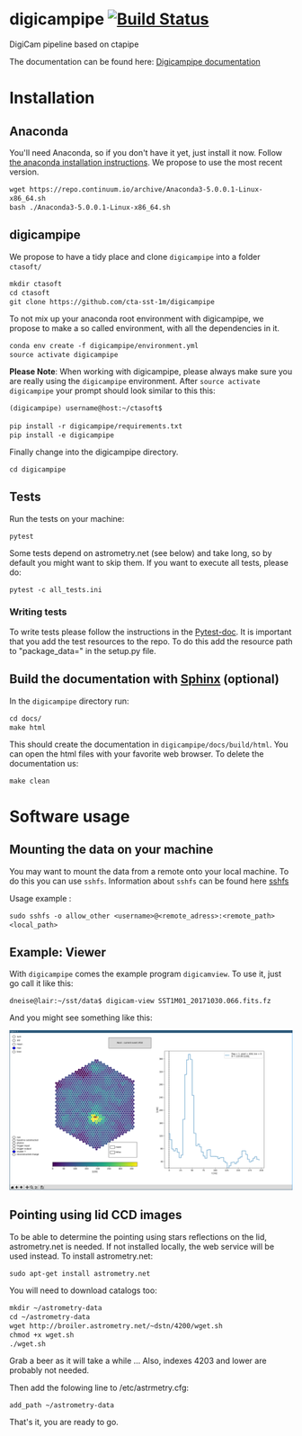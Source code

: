 # digicampipe [![Build Status](https://travis-ci.org/cta-sst-1m/digicampipe.svg?branch=master)](https://travis-ci.org/cta-sst-1m/digicampipe)
DigiCam pipeline based on ctapipe

The documentation can be found here: [Digicampipe documentation](https://cta-sst-1m.github.io/digicampipe)

# Installation

## Anaconda

You'll need Anaconda, so if you don't have it yet, just install it now.
Follow [the anaconda installation instructions](https://conda.io/docs/user-guide/install/linux.html).
We propose to use the most recent version.

    wget https://repo.continuum.io/archive/Anaconda3-5.0.0.1-Linux-x86_64.sh
    bash ./Anaconda3-5.0.0.1-Linux-x86_64.sh

## digicampipe

We propose to have a tidy place and clone `digicampipe` into a folder `ctasoft/`

    mkdir ctasoft
    cd ctasoft
    git clone https://github.com/cta-sst-1m/digicampipe

To not mix up your anaconda root environment with digicampipe, we propose
to make a so called environment, with all the dependencies in it.

    conda env create -f digicampipe/environment.yml
    source activate digicampipe

**Please Note**: When working with digicampipe, please always make sure you are really using the `digicampipe` environment. After `source activate digicampipe`
your prompt should look similar to this this:

    (digicampipe) username@host:~/ctasoft$

    pip install -r digicampipe/requirements.txt
    pip install -e digicampipe

Finally change into the digicampipe directory.

    cd digicampipe

## Tests

Run the tests on your machine:

    pytest

Some tests depend on astrometry.net (see below) and take long, so by default you might want to skip them.
If you want to execute all tests, please do:

    pytest -c all_tests.ini

### Writing tests

To write tests please follow the instructions in the [Pytest-doc](https://docs.pytest.org/en/latest/getting-started.html).
It is important that you add the test resources to the repo. To do this add the resource path to "package_data=" in the setup.py
file.

## Build the documentation with [Sphinx](http://www.sphinx-doc.org/en/stable/) (optional)

In the `digicampipe` directory run:

    cd docs/
    make html

This should create the documentation in `digicampipe/docs/build/html`.
You can open the html files with your favorite web browser.
To delete the documentation us:

    make clean

# Software usage

## Mounting the data on your machine

You may want to mount the data from a remote onto your local machine. To do this
you can use `sshfs`. Information about `sshfs` can be found here
[sshfs](https://www.tecmint.com/sshfs-mount-remote-linux-filesystem-directory-using-ssh/)

Usage example :

```
sudo sshfs -o allow_other <username>@<remote_adress>:<remote_path> <local_path>
```

## Example: Viewer

With `digicampipe` comes the example program `digicamview`. To use it, just go call it like this:
```
dneise@lair:~/sst/data$ digicam-view SST1M01_20171030.066.fits.fz
```

And you might see something like this:

![digicamview_example](docs/digicamview_example.png)

## Pointing using lid CCD images

To be able to determine the pointing using stars reflections on the lid, astrometry.net is needed.
If not installed locally, the web service will be used instead.
To install astrometry.net:

    sudo apt-get install astrometry.net

You will need to download catalogs too:

    mkdir ~/astrometry-data
    cd ~/astrometry-data
    wget http://broiler.astrometry.net/~dstn/4200/wget.sh
    chmod +x wget.sh
    ./wget.sh

Grab a beer as it will take a while ... Also, indexes 4203 and lower are probably not needed.

Then add the folowing line to /etc/astrmetry.cfg:

    add_path ~/astrometry-data

That's it, you are ready to go.
